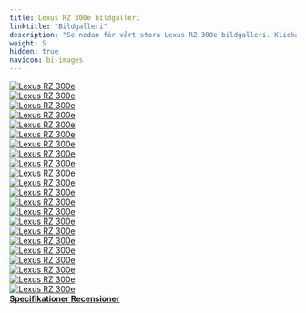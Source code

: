 ```yaml
---
title: Lexus RZ 300e bildgalleri
linktitle: "Bildgalleri"
description: "Se nedan för vårt stora Lexus RZ 300e bildgalleri. Klicka på bilderna för högupplösta versioner."
weight: 5
hidden: true
navicon: bi-images
---
```

<!-- markdownlint-disable MD033 -->
<div class="row" id ="my-gallery">
	<div class="pswp-grid-item col-6 col-md-4">
		<a href="https://media.evkx.net/multimedia/models/lexus/rz/rz_300e/charging_1.jpg"
data-pswp-src="https://media.evkx.net/multimedia/models/lexus/rz/rz_300e/charging_1.jpg"
data-pswp-width="3000"
data-pswp-height="1999" 
target="_blank">
			<img src="https://media.evkx.net/multimedia/models/lexus/rz/rz_300e/charging_1_xst.jpg" alt="Lexus RZ 300e" class="img-fluid " />
		</a>
	</div>
	<div class="pswp-grid-item col-6 col-md-4">
		<a href="https://media.evkx.net/multimedia/models/lexus/rz/rz_300e/exterior_1.jpg"
data-pswp-src="https://media.evkx.net/multimedia/models/lexus/rz/rz_300e/exterior_1.jpg"
data-pswp-width="3000"
data-pswp-height="1999" 
target="_blank">
			<img src="https://media.evkx.net/multimedia/models/lexus/rz/rz_300e/exterior_1_xst.jpg" alt="Lexus RZ 300e" class="img-fluid " />
		</a>
	</div>
	<div class="pswp-grid-item col-6 col-md-4">
		<a href="https://media.evkx.net/multimedia/models/lexus/rz/rz_300e/exterior_2.jpg"
data-pswp-src="https://media.evkx.net/multimedia/models/lexus/rz/rz_300e/exterior_2.jpg"
data-pswp-width="3000"
data-pswp-height="1999" 
target="_blank">
			<img src="https://media.evkx.net/multimedia/models/lexus/rz/rz_300e/exterior_2_xst.jpg" alt="Lexus RZ 300e" class="img-fluid " />
		</a>
	</div>
	<div class="pswp-grid-item col-6 col-md-4">
		<a href="https://media.evkx.net/multimedia/models/lexus/rz/rz_300e/exterior_3.jpg"
data-pswp-src="https://media.evkx.net/multimedia/models/lexus/rz/rz_300e/exterior_3.jpg"
data-pswp-width="3000"
data-pswp-height="1999" 
target="_blank">
			<img src="https://media.evkx.net/multimedia/models/lexus/rz/rz_300e/exterior_3_xst.jpg" alt="Lexus RZ 300e" class="img-fluid " />
		</a>
	</div>
	<div class="pswp-grid-item col-6 col-md-4">
		<a href="https://media.evkx.net/multimedia/models/lexus/rz/rz_300e/frontseats_1.jpg"
data-pswp-src="https://media.evkx.net/multimedia/models/lexus/rz/rz_300e/frontseats_1.jpg"
data-pswp-width="3000"
data-pswp-height="1999" 
target="_blank">
			<img src="https://media.evkx.net/multimedia/models/lexus/rz/rz_300e/frontseats_1_xst.jpg" alt="Lexus RZ 300e" class="img-fluid " />
		</a>
	</div>
	<div class="pswp-grid-item col-6 col-md-4">
		<a href="https://media.evkx.net/multimedia/models/lexus/rz/rz_300e/frontseats_2.jpg"
data-pswp-src="https://media.evkx.net/multimedia/models/lexus/rz/rz_300e/frontseats_2.jpg"
data-pswp-width="3000"
data-pswp-height="1999" 
target="_blank">
			<img src="https://media.evkx.net/multimedia/models/lexus/rz/rz_300e/frontseats_2_xst.jpg" alt="Lexus RZ 300e" class="img-fluid " />
		</a>
	</div>
	<div class="pswp-grid-item col-6 col-md-4">
		<a href="https://media.evkx.net/multimedia/models/lexus/rz/rz_300e/frontseats_3.jpg"
data-pswp-src="https://media.evkx.net/multimedia/models/lexus/rz/rz_300e/frontseats_3.jpg"
data-pswp-width="3000"
data-pswp-height="1999" 
target="_blank">
			<img src="https://media.evkx.net/multimedia/models/lexus/rz/rz_300e/frontseats_3_xst.jpg" alt="Lexus RZ 300e" class="img-fluid " />
		</a>
	</div>
	<div class="pswp-grid-item col-6 col-md-4">
		<a href="https://media.evkx.net/multimedia/models/lexus/rz/rz_300e/headlights_1.jpg"
data-pswp-src="https://media.evkx.net/multimedia/models/lexus/rz/rz_300e/headlights_1.jpg"
data-pswp-width="3000"
data-pswp-height="1999" 
target="_blank">
			<img src="https://media.evkx.net/multimedia/models/lexus/rz/rz_300e/headlights_1_xst.jpg" alt="Lexus RZ 300e" class="img-fluid " />
		</a>
	</div>
	<div class="pswp-grid-item col-6 col-md-4">
		<a href="https://media.evkx.net/multimedia/models/lexus/rz/rz_300e/hood_1.jpg"
data-pswp-src="https://media.evkx.net/multimedia/models/lexus/rz/rz_300e/hood_1.jpg"
data-pswp-width="3000"
data-pswp-height="1999" 
target="_blank">
			<img src="https://media.evkx.net/multimedia/models/lexus/rz/rz_300e/hood_1_xst.jpg" alt="Lexus RZ 300e" class="img-fluid " />
		</a>
	</div>
	<div class="pswp-grid-item col-6 col-md-4">
		<a href="https://media.evkx.net/multimedia/models/lexus/rz/rz_300e/interior_1.jpg"
data-pswp-src="https://media.evkx.net/multimedia/models/lexus/rz/rz_300e/interior_1.jpg"
data-pswp-width="3000"
data-pswp-height="1999" 
target="_blank">
			<img src="https://media.evkx.net/multimedia/models/lexus/rz/rz_300e/interior_1_xst.jpg" alt="Lexus RZ 300e" class="img-fluid " />
		</a>
	</div>
	<div class="pswp-grid-item col-6 col-md-4">
		<a href="https://media.evkx.net/multimedia/models/lexus/rz/rz_300e/interior_2.jpg"
data-pswp-src="https://media.evkx.net/multimedia/models/lexus/rz/rz_300e/interior_2.jpg"
data-pswp-width="3000"
data-pswp-height="1999" 
target="_blank">
			<img src="https://media.evkx.net/multimedia/models/lexus/rz/rz_300e/interior_2_xst.jpg" alt="Lexus RZ 300e" class="img-fluid " />
		</a>
	</div>
	<div class="pswp-grid-item col-6 col-md-4">
		<a href="https://media.evkx.net/multimedia/models/lexus/rz/rz_300e/interior_3.jpg"
data-pswp-src="https://media.evkx.net/multimedia/models/lexus/rz/rz_300e/interior_3.jpg"
data-pswp-width="3000"
data-pswp-height="1999" 
target="_blank">
			<img src="https://media.evkx.net/multimedia/models/lexus/rz/rz_300e/interior_3_xst.jpg" alt="Lexus RZ 300e" class="img-fluid " />
		</a>
	</div>
	<div class="pswp-grid-item col-6 col-md-4">
		<a href="https://media.evkx.net/multimedia/models/lexus/rz/rz_300e/interior_4.jpg"
data-pswp-src="https://media.evkx.net/multimedia/models/lexus/rz/rz_300e/interior_4.jpg"
data-pswp-width="3000"
data-pswp-height="1999" 
target="_blank">
			<img src="https://media.evkx.net/multimedia/models/lexus/rz/rz_300e/interior_4_xst.jpg" alt="Lexus RZ 300e" class="img-fluid " />
		</a>
	</div>
	<div class="pswp-grid-item col-6 col-md-4">
		<a href="https://media.evkx.net/multimedia/models/lexus/rz/rz_300e/main_1.jpg"
data-pswp-src="https://media.evkx.net/multimedia/models/lexus/rz/rz_300e/main_1.jpg"
data-pswp-width="3000"
data-pswp-height="1999" 
target="_blank">
			<img src="https://media.evkx.net/multimedia/models/lexus/rz/rz_300e/main_1_xst.jpg" alt="Lexus RZ 300e" class="img-fluid " />
		</a>
	</div>
	<div class="pswp-grid-item col-6 col-md-4">
		<a href="https://media.evkx.net/multimedia/models/lexus/rz/rz_300e/roof_1.jpg"
data-pswp-src="https://media.evkx.net/multimedia/models/lexus/rz/rz_300e/roof_1.jpg"
data-pswp-width="3000"
data-pswp-height="1999" 
target="_blank">
			<img src="https://media.evkx.net/multimedia/models/lexus/rz/rz_300e/roof_1_xst.jpg" alt="Lexus RZ 300e" class="img-fluid " />
		</a>
	</div>
	<div class="pswp-grid-item col-6 col-md-4">
		<a href="https://media.evkx.net/multimedia/models/lexus/rz/rz_300e/screens_1.jpg"
data-pswp-src="https://media.evkx.net/multimedia/models/lexus/rz/rz_300e/screens_1.jpg"
data-pswp-width="3000"
data-pswp-height="1999" 
target="_blank">
			<img src="https://media.evkx.net/multimedia/models/lexus/rz/rz_300e/screens_1_xst.jpg" alt="Lexus RZ 300e" class="img-fluid " />
		</a>
	</div>
	<div class="pswp-grid-item col-6 col-md-4">
		<a href="https://media.evkx.net/multimedia/models/lexus/rz/rz_300e/secondrowseats_1.jpg"
data-pswp-src="https://media.evkx.net/multimedia/models/lexus/rz/rz_300e/secondrowseats_1.jpg"
data-pswp-width="3000"
data-pswp-height="1999" 
target="_blank">
			<img src="https://media.evkx.net/multimedia/models/lexus/rz/rz_300e/secondrowseats_1_xst.jpg" alt="Lexus RZ 300e" class="img-fluid " />
		</a>
	</div>
	<div class="pswp-grid-item col-6 col-md-4">
		<a href="https://media.evkx.net/multimedia/models/lexus/rz/rz_300e/taillights_1.jpg"
data-pswp-src="https://media.evkx.net/multimedia/models/lexus/rz/rz_300e/taillights_1.jpg"
data-pswp-width="3000"
data-pswp-height="1999" 
target="_blank">
			<img src="https://media.evkx.net/multimedia/models/lexus/rz/rz_300e/taillights_1_xst.jpg" alt="Lexus RZ 300e" class="img-fluid " />
		</a>
	</div>
	<div class="pswp-grid-item col-6 col-md-4">
		<a href="https://media.evkx.net/multimedia/models/lexus/rz/rz_300e/trunk_1.jpg"
data-pswp-src="https://media.evkx.net/multimedia/models/lexus/rz/rz_300e/trunk_1.jpg"
data-pswp-width="3000"
data-pswp-height="1999" 
target="_blank">
			<img src="https://media.evkx.net/multimedia/models/lexus/rz/rz_300e/trunk_1_xst.jpg" alt="Lexus RZ 300e" class="img-fluid " />
		</a>
	</div>
	<div class="pswp-grid-item col-6 col-md-4">
		<a href="https://media.evkx.net/multimedia/models/lexus/rz/rz_300e/trunk_2.jpg"
data-pswp-src="https://media.evkx.net/multimedia/models/lexus/rz/rz_300e/trunk_2.jpg"
data-pswp-width="3000"
data-pswp-height="1999" 
target="_blank">
			<img src="https://media.evkx.net/multimedia/models/lexus/rz/rz_300e/trunk_2_xst.jpg" alt="Lexus RZ 300e" class="img-fluid " />
		</a>
	</div>
	<div class="pswp-grid-item col-6 col-md-4">
		<a href="https://media.evkx.net/multimedia/models/lexus/rz/rz_300e/trunk_3.jpg"
data-pswp-src="https://media.evkx.net/multimedia/models/lexus/rz/rz_300e/trunk_3.jpg"
data-pswp-width="3000"
data-pswp-height="1999" 
target="_blank">
			<img src="https://media.evkx.net/multimedia/models/lexus/rz/rz_300e/trunk_3_xst.jpg" alt="Lexus RZ 300e" class="img-fluid " />
		</a>
	</div>
	<div class="pswp-grid-item col-6 col-md-4">
		<a href="https://media.evkx.net/multimedia/models/lexus/rz/rz_300e/wheels_1.jpg"
data-pswp-src="https://media.evkx.net/multimedia/models/lexus/rz/rz_300e/wheels_1.jpg"
data-pswp-width="3000"
data-pswp-height="1999" 
target="_blank">
			<img src="https://media.evkx.net/multimedia/models/lexus/rz/rz_300e/wheels_1_xst.jpg" alt="Lexus RZ 300e" class="img-fluid " />
		</a>
	</div>
</div>
<script type="module">
  import PhotoSwipeLightbox from '/js/photoswipe-lightbox.esm.js';
    const lightbox = new PhotoSwipeLightbox({
       gallery: '#my-gallery',
        children: 'a',
        pswpModule: () => import('/js/photoswipe.esm.js')
    });
lightbox.init();
</script>
<div class="mt-3 mb-3">
<a href="../specifications/" class="text-decoration-none text-black">
<strong><i class="bi-arrow-left"></i> Specifikationer </strong>
</a>
<a href="../reviews/" class="text-decoration-none text-black float-end">
<strong>Recensioner <i class="bi-arrow-right"></i></strong>
</a>
</div>
